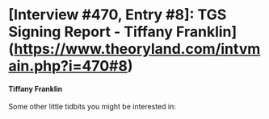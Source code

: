 # [Interview #470, Entry #8]: TGS Signing Report - Tiffany Franklin](https://www.theoryland.com/intvmain.php?i=470#8)

#### Tiffany Franklin

Some other little tidbits you might be interested in:


